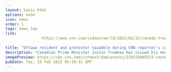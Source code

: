 ```yaml
---
layout: basic.html
options: none
icon: news
order: 1
tags: news_top
link: 
                https://www.cnn.com/videos/world/2022/02/15/canada-trudeau-emergencies-act-protests-newton-pkg-intl-ovn-vpx.cnn
            
title: "Ottawa resident and protester squabble during CNN reporter's interview"
description: "Canadian Prime Minister Justin Trudeau has issued his most aggressive response yet to the so-called \"Freedom Convoy\" protests, invoking the government's Emergencies Act for the first time to try to end more than two weeks of blockades and demonstrations. The law can temporarily suspend people's freedom of movement or assembly and allows authorities to go after those who financially support the protests. CNN's Paula Newton has more."
imagePreview: https://cdn.cnn.com/cnnnext/dam/assets/220215005523-canada-newton-mos-split-video-synd-2.jpg
pubDate: Tue, 15 Feb 2022 05:59:31 GMT
---
```

